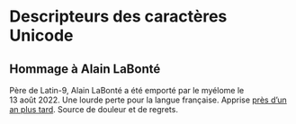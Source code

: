 # Descripteurs des caractères Unicode

## Hommage à Alain LaBonté

Père de Latin-9, Alain LaBonté a été emporté par le myélome le 13 août 2022. Une lourde perte pour la langue française. Apprise [près d’un an plus tard](https://github.com/dispoclavier/nouvel-azerty/commits/91eb405a193391bd70ba28420e5fb24720a71b1b/linux-chromeos/Udescripteurs.txt?browsing_rename_history=true&new_path=linux-chromeos/ressource/Udescripteurs.txt&original_branch=main). Source de douleur et de regrets.
